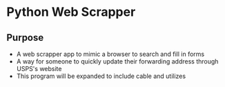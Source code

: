 # Python Web Scrapper

## Purpose
- A web scrapper app to mimic a browser to search and fill in forms
- A way for someone to quickly update their forwarding address through USPS's website
- This program will be expanded to include cable and utilizes
